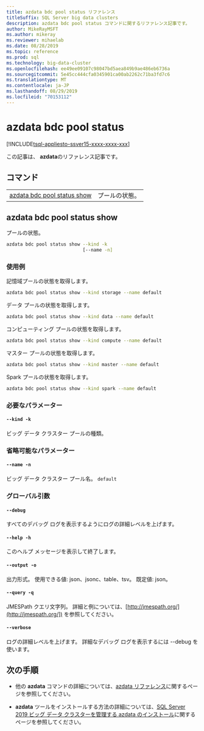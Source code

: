 ```yaml
---
title: azdata bdc pool status リファレンス
titleSuffix: SQL Server big data clusters
description: azdata bdc pool status コマンドに関するリファレンス記事です。
author: MikeRayMSFT
ms.author: mikeray
ms.reviewer: mihaelab
ms.date: 08/28/2019
ms.topic: reference
ms.prod: sql
ms.technology: big-data-cluster
ms.openlocfilehash: ee49ee09107c98047bd5aea849b9ae486eb6736a
ms.sourcegitcommit: 5e45cc444cfa0345901ca00ab2262c71ba3fd7c6
ms.translationtype: MT
ms.contentlocale: ja-JP
ms.lasthandoff: 08/29/2019
ms.locfileid: "70153112"
---
```

# <a name="azdata-bdc-pool-status"></a>azdata bdc pool status

[!INCLUDE[tsql-appliesto-ssver15-xxxx-xxxx-xxx](../includes/tsql-appliesto-ssver15-xxxx-xxxx-xxx.md)] 

この記事は、 **azdata**のリファレンス記事です。 

## <a name="commands"></a>コマンド
|     |     |
| --- | --- |
[azdata bdc pool status show](#azdata-bdc-pool-status-show) | プールの状態。
## <a name="azdata-bdc-pool-status-show"></a>azdata bdc pool status show
プールの状態。
```bash
azdata bdc pool status show --kind -k 
                            [--name -n]
```
### <a name="examples"></a>使用例
記憶域プールの状態を取得します。
```bash
azdata bdc pool status show --kind storage --name default
```
データ プールの状態を取得します。
```bash
azdata bdc pool status show --kind data --name default
```
コンピューティング プールの状態を取得します。
```bash
azdata bdc pool status show --kind compute --name default
```
マスター プールの状態を取得します。
```bash
azdata bdc pool status show --kind master --name default
```
Spark プールの状態を取得します。
```bash
azdata bdc pool status show --kind spark --name default
```
### <a name="required-parameters"></a>必要なパラメーター
#### `--kind -k`
ビッグ データ クラスター プールの種類。
### <a name="optional-parameters"></a>省略可能なパラメーター
#### `--name -n`
ビッグ データ クラスター プール名。
`default`
### <a name="global-arguments"></a>グローバル引数
#### `--debug`
すべてのデバッグ ログを表示するようにログの詳細レベルを上げます。
#### `--help -h`
このヘルプ メッセージを表示して終了します。
#### `--output -o`
出力形式。  使用できる値: json、jsonc、table、tsv。  既定値: json。
#### `--query -q`
JMESPath クエリ文字列。 詳細と例については、[http://jmespath.org/](http://jmespath.org/]) を参照してください。
#### `--verbose`
ログの詳細レベルを上げます。 詳細なデバッグ ログを表示するには --debug を使います。

## <a name="next-steps"></a>次の手順

- 他の **azdata** コマンドの詳細については、[azdata リファレンス](reference-azdata.md)に関するページを参照してください。 

- **azdata** ツールをインストールする方法の詳細については、[SQL Server 2019 ビッグ データ クラスターを管理する azdata のインストール](deploy-install-azdata.md)に関するページを参照してください。

